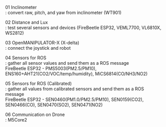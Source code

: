01 Inclinometer  
 : convert raw, pitch, and yaw from inclinometer (WT901)  
 
02 Distance and Lux  
 : test several sensors and devices (FireBeetle ESP32, VEML7700, VL6810X, WS2812)  
 
03 OpenMANIPULATOR-X (X-delta)  
 : connect the joystick and robot 
 
04 Sensors for ROS  
 : gather all sensor values and send them as a ROS message  
   FireBeetle ESP32 - PMS5003(PM2.5/PM10), ENS160+AHT21(CO2/VOC/temp/humidity), MiCS6814(CO/NH3/NO2)  
 
05 Sensors for ROS (Calibrated)  
 : gather all values from calibrated sensors and send them as a ROS message  
   FireBeetle ESP32 - SEN0460(PM1.0/PM2.5/PM10), SEN0159(CO2), SEN0466(CO), SEN0470(SO2), SEN0471(NO2)  
 
06 Communication on Drone  
  : M5Core2
